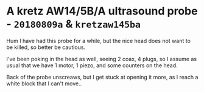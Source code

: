 # A kretz AW14/5B/A ultrasound probe - `20180809a` & `kretzaw145ba`

Hum I have had this probe for a while, but the nice head does not want to be killed, so better be cautious.

I've been poking in the head as well, seeing 2 coax, 4 plugs, so I assume as usual that we have 1 motor, 1 piezo, and some counters on the head.

Back of the probe unscreaws, but I get stuck at opening it more, as I reach a white block that I can't move..
